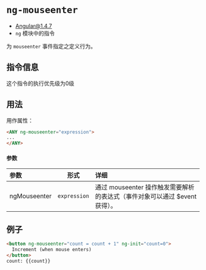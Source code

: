 # `ng-mouseenter`
- Angular@1.4.7
- `ng` 模块中的指令

为 `mouseenter` 事件指定之定义行为。

## 指令信息

这个指令的执行优先级为0级

## 用法

用作属性：

``` html
<ANY ng-mouseenter="expression">
...
</ANY>
```

#### 参数

| 参数 | 形式 | 详细 |
|:----|:---:|:----|
|ngMouseenter|`expression`| 通过 mouseenter 操作触发需要解析的表达式（事件对象可以通过 $event 获得）。|


## 例子

``` html
<button ng-mouseenter="count = count + 1" ng-init="count=0">
  Increment (when mouse enters)
</button>
count: {{count}}
```
